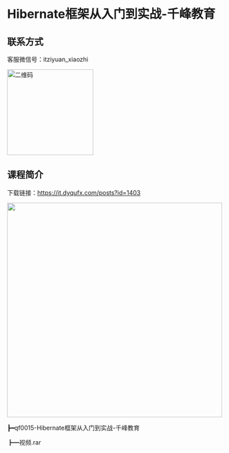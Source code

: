 # Hibernate框架从入门到实战-千峰教育

## 联系方式

客服微信号：itziyuan_xiaozhi

<img src="https://ziyuanyun.oss-cn-guangzhou.aliyuncs.com/common/20240614073449/666b82192834a.jpg" width="200" height="200" alt="二维码">

## 课程简介

下载链接：https://it.dyqufx.com/posts?id=1403

<img src="https://ziyuanyun.oss-cn-guangzhou.aliyuncs.com/yun/20240515153927/664466af302ab.jpg" width="500" alt="">

  ┣━qf0015-Hibernate框架从入门到实战-千峰教育

 ┣━视频.rar

  